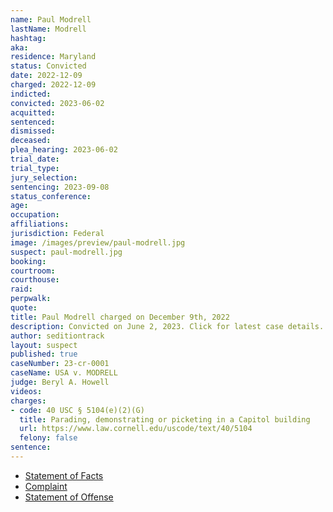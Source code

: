 ```yaml
---
name: Paul Modrell
lastName: Modrell
hashtag:
aka:
residence: Maryland
status: Convicted
date: 2022-12-09
charged: 2022-12-09
indicted:
convicted: 2023-06-02
acquitted:
sentenced:
dismissed:
deceased:
plea_hearing: 2023-06-02
trial_date:
trial_type:
jury_selection:
sentencing: 2023-09-08
status_conference:
age:
occupation:
affiliations:
jurisdiction: Federal
image: /images/preview/paul-modrell.jpg
suspect: paul-modrell.jpg
booking:
courtroom:
courthouse:
raid:
perpwalk:
quote:
title: Paul Modrell charged on December 9th, 2022
description: Convicted on June 2, 2023. Click for latest case details.
author: seditiontrack
layout: suspect
published: true
caseNumber: 23-cr-0001
caseName: USA v. MODRELL
judge: Beryl A. Howell
videos:
charges:
- code: 40 USC § 5104(e)(2)(G)
  title: Parading, demonstrating or picketing in a Capitol building
  url: https://www.law.cornell.edu/uscode/text/40/5104
  felony: false
sentence:
---
```

- [Statement of Facts](https://www.justice.gov/usao-dc/case-multi-defendant/file/1559666/download)
- [Complaint](https://www.justice.gov/usao-dc/case-multi-defendant/file/1559671/download)
- [Statement of Offense](https://storage.courtlistener.com/recap/gov.uscourts.dcd.250647/gov.uscourts.dcd.250647.23.0.pdf)
